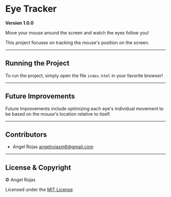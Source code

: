 # Eye Tracker

**Version 1.0.0**

Move your mouse around the screen and watch the eyes follow you!

This project focuses on tracking the mouse's position on the screen.

---

## Running the Project

To run the project, simply open the file `index.html` in your favorite browser!

---

## Future Improvements

Future Improvements include optimizing each eye's individual movement to be based on the mouse's
location relative to itself.

---

## Contributors

-  Angel Rojas <angelrojasm6@gmail.com>

---

## License & Copyright

&copy; Angel Rojas

Licensed under the [MIT License](LICENSE)
